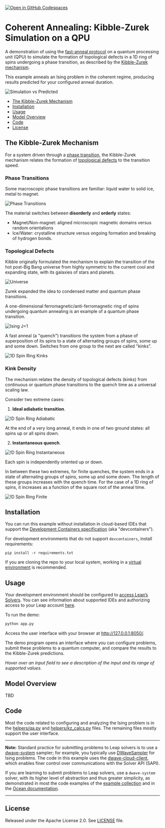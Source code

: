 [![Open in GitHub Codespaces](
  https://img.shields.io/badge/Open%20in%20GitHub%20Codespaces-333?logo=github)](
  https://codespaces.new/dwave-examples/kibble-zurek-notebook?quickstart=1)

# Coherent Annealing: Kibble-Zurek Simulation on a QPU

A demonstration of using the 
[fast-anneal protocol](https://docs.dwavesys.com/docs/latest/c_qpu_annealing.html) 
on a quantum processing unit (QPU) to simulate the formation of topological defects 
in a 1D ring of spins undergoing a phase transition, as described by the 
[Kibble-Zurek mechanism](https://en.wikipedia.org/wiki/Kibble%E2%80%93Zurek_mechanism).

This example anneals an Ising problem in the coherent regime, producing results 
predicted for your configured anneal duration.

![Simulation vs Predicted](assets/simulation_vs_predicted.png)

* [The Kibble-Zurek Mechanism](#The-Kibble-Zurek-Mechanism)
* [Installation](#Installation)
* [Usage](#Usage)
* [Model Overview](#Model-Overview)
* [Code](#Code)
* [License](License)

## <a name="The-Kibble-Zurek-Mechanism"></a> The Kibble-Zurek Mechanism

For a system driven through a [phase transition](#Phase-Transitions), the 
Kibble-Zurek mechanism relates the formation of 
[topological defects](#Topological-Defects) to the transition speed. 

### <a name="Phase-Transitions"></a> Phase Transitions

Some macroscopic phase transitions are familiar: liquid water to solid ice, 
metal to magnet. 

![Phase Transitions](assets/phase_transitions.png)

The material switches between **disorderly** and **orderly** states: 

*   Magnet/Non-magnet: aligned microscopic magnetic domains versus random orientations 
*   Ice/Water: crystalline structure versus ongoing formation and breaking of 
    hydrogen bonds. 

### <a name="Topological-Defects"></a> Topological Defects

Kibble originally formulated the mechanism to explain the transition of the 
hot post-Big Bang universe from highly symmetric to the current cool and 
expanding state, with its galaxies of stars and planets.  

![Universe](assets/universe.png)

Zurek expanded the idea to condensed matter and quantum phase transitions.   

A one-dimensional ferromagnetic/anti-ferromagnetic ring of spins undergoing 
quantum annealing is an example of a quantum phase transition.

![Ising J=1](assets/ising.png)

A fast anneal (a "quench") transitions the system from a phase of superposition 
of its spins to a state of alternating groups of spins, some up and some down. 
Switches from one group to the next are called "kinks". 

![1D Spin Ring Kinks](assets/1D_kinks.png)

### Kink Density

The mechanism relates the density of topological defects (kinks) from 
continuous or quantum phase transitions to the quench time as a universal 
scaling law.

Consider two extreme cases:

1. **Ideal adiabatic transition**. 

![!D Spin Ring Adiabatic](assets/1D_adiabatic.png)

At the end of a very long anneal, it ends in one of two ground states:
all spins up or all spins down.

2. **Instantaneous quench**.

![!D Spin Ring Instantaneous](assets/1D_instantaneous.png)

Each spin is independently oriented up or down.

In between these two extremes, for finite quenches, the system ends in a state 
of alternating groups of spins, some up and some down. The length of these
groups increases with the quench time. For the case of a 1D ring of spins, it 
increases as a function of the square root of the anneal time.

![!D Spin Ring Finite](assets/1D_finite.png)

## <a name="Installation"></a> Installation

You can run this example without installation in cloud-based IDEs that support 
the [Development Containers specification](https://containers.dev/supporting)
(aka "devcontainers").

For development environments that do not support ``devcontainers``, install 
requirements:

    pip install -r requirements.txt

If you are cloning the repo to your local system, working in a 
[virtual environment](https://docs.python.org/3/library/venv.html) is 
recommended.

## <a name="Usage"></a> Usage

Your development environment should be configured to 
[access Leap’s Solvers](https://docs.ocean.dwavesys.com/en/stable/overview/sapi.html).
You can see information about supported IDEs and authorizing access to your 
Leap account [here](https://docs.dwavesys.com/docs/latest/doc_leap_dev_env.html).  

To run the demo:

```bash
python app.py
```

Access the user interface with your browser at http://127.0.0.1:8050/.

The demo program opens an interface where you can configure 
problems, submit these problems to a quantum computer, and compare the results
to the Kibble-Zurek predictions.

*Hover over an input field to see a description of the input and its range of*
*supported values.*

## <a name="Model-Overview"></a> Model Overview

TBD

## <a name="Code"></a> Code

Most the code related to configuring and analyzing the Ising problem is in the
[helpers/qa.py](helpers/qa.py) and [helpers/kz_calcs.py](helpers/kz_calcs.py) 
files. The remaining files mostly support the user interface.

---
**Note:** Standard practice for submitting problems to Leap solvers is to use
a [dwave-system](https://docs.ocean.dwavesys.com/en/stable/docs_system/sdk_index.html)
sampler; for example, you typically use
[DWaveSampler](https://docs.ocean.dwavesys.com/en/stable/docs_system/reference/samplers.html)
for Ising problems. The code in this example uses the
[dwave-cloud-client](https://docs.ocean.dwavesys.com/en/stable/docs_cloud/sdk_index.html),
which enables finer control over communications with the Solver API (SAPI).

If you are learning to submit problems to Leap solvers, use a ``dwave-system``
solver, with its higher level of abstraction and thus greater simplicity,
as demonstrated in most the code examples of the
[example collection](https://github.com/dwave-examples) and in the
[Ocean documentation](https://docs.ocean.dwavesys.com/en/stable/index.html).

---

## License

Released under the Apache License 2.0. See [LICENSE](LICENSE) file.
